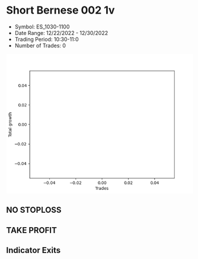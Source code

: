 # Short Bernese 002 1v 
- Symbol: ES_1030-1100
- Date Range: 12/22/2022 - 12/30/2022
- Trading Period: 10:30-11:0
- Number of Trades: 0

![Plot](ShortBernese0021vES_1030-1100.png)
## NO STOPLOSS














## TAKE PROFIT











## Indicator Exits

